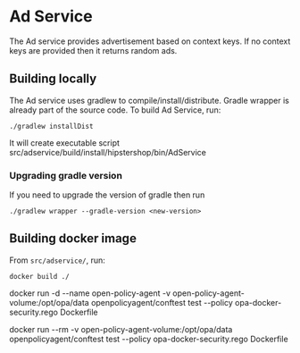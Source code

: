 # Ad Service

The Ad service provides advertisement based on context keys. If no context keys are provided then it returns random ads.

## Building locally

The Ad service uses gradlew to compile/install/distribute. Gradle wrapper is already part of the source code. To build Ad Service, run:

```
./gradlew installDist
```
It will create executable script src/adservice/build/install/hipstershop/bin/AdService

### Upgrading gradle version
If you need to upgrade the version of gradle then run

```
./gradlew wrapper --gradle-version <new-version>
```

## Building docker image

From `src/adservice/`, run:

```
docker build ./
```

docker run -d --name open-policy-agent -v open-policy-agent-volume:/opt/opa/data openpolicyagent/conftest test --policy opa-docker-security.rego Dockerfile


docker run --rm -v open-policy-agent-volume:/opt/opa/data openpolicyagent/conftest test --policy opa-docker-security.rego Dockerfile